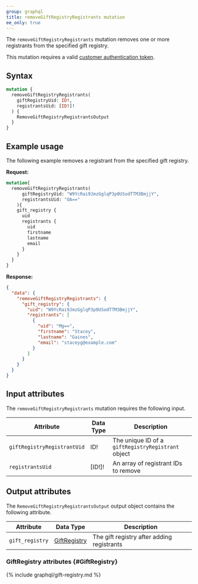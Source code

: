```yaml
---
group: graphql
title: removeGiftRegistryRegistrants mutation
ee_only: true
---
```


The `removeGiftRegistryRegistrants` mutation removes one or more registrants from the specified gift registry.

This mutation requires a valid [customer authentication token]({{page.baseurl}}/graphql/mutations/generate-customer-token.html).

## Syntax

```graphql
mutation {
  removeGiftRegistryRegistrants(
    giftRegistryUid: ID!,
    registrantsUid: [ID!]!
  ) {
    RemoveGiftRegistryRegistrantsOutput
  }
}
```

## Example usage

The following example removes a registrant from the specified gift registry.

**Request:**

```graphql
mutation{
  removeGiftRegistryRegistrants(
      giftRegistryUid: "W9YcRai9JmzGglqP3p0USodTTM3BmjjY",
      registrantsUid: "OA=="
    ){
    gift_registry {
      uid
      registrants {
        uid
        firstname
        lastname
        email
      }
    }
  }
}
```

**Response:**

```json
{
  "data": {
    "removeGiftRegistryRegistrants": {
      "gift_registry": {
        "uid": "W9YcRai9JmzGglqP3p0USodTTM3BmjjY",
        "registrants": [
          {
            "uid": "Mg==",
            "firstname": "Stacey",
            "lastname": "Gaines",
            "email": "staceyg@example.com"
          }
        ]
      }
    }
  }
}
```

## Input attributes

The `removeGiftRegistryRegistrants` mutation requires the following input.

Attribute |  Data Type | Description
--- | --- | ---
`giftRegistryRegistrantUid` | ID! | The unique ID of a `giftRegistryRegistrant` object
`registrantsUid` | [ID!]! | An array of registrant IDs to remove

## Output attributes

The `RemoveGiftRegistryRegistrantsOutput` output object contains the following attribute.

Attribute |  Data Type | Description
--- | --- | ---
`gift_registry` | [GiftRegistry](#GiftRegistry) | The gift registry after adding registrants

### GiftRegistry attributes {#GiftRegistry}

{% include graphql/gift-registry.md %}
